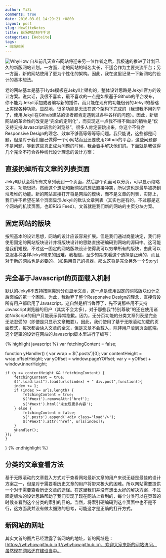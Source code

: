```yaml
---
author: YiZi
comments: true
date: 2016-03-01 14:29:21 +0800
layout: post
slug: NewSiteNotes
title: 新版网站制作手记
categories: [Website]
tags:
- 网站相关
---
```

![WhyHow](//whyhow.github.io/public/index.svg)
自从前几天宣布网站将迎来另一位作者之后，我极速的推进了计划已久的新版网站计划。一方面，老的网站的域名太长，不适合作为主要交流平台；另一方面，新的网站使用了更为个性化的架构。因此，我在这里记录一下新网站的设计的基本想法。

老的网站基本是基于Hyde模板在Jekyll上架构的，整体设计思路是Jekyll官方的设计方案。说实话，我很不喜欢，最不喜欢的一点是如果基于Github的平台发布，你不能为Jekyll添加或者编写新的插件，而只能在现有的功能很弱的Jekyll的基础上实现各种功能。显然地，很多功能是无法在这个架构下完成的（我想我不用列举了，使用Jekyll在Github建站的读者都肯定遇到过各种各样的问题）。因此，新版网站的革命性的改变是“完全的定制化”，而实现这一点我不得不做出的牺牲是“仅支持支持Javascript语言的浏览器”。很多人肯定要跳出来，你这个不符合Responsive Design的理念、效率不够高等等等等问题。我只能说，这些都是问题，但是对于我们自己做得一个小网站而且还要使用Github的平台，这些问题都不是问题，等到这些真正成为问题的时候，我会着手解决他们的。下面就是我做得几个完全不符合各种线代设计理念的设计方案：

## 直接扔掉所有文章的列表页面
Jekyll默认会将所有文章列表到一个页面，然后那个页面可以分页，可以显示缩略文本，功能很好。然而这个想法和新网站的想法直接冲突，所以这也是最早被扔到垃圾堆的功能。新的网站直接打开将是网站的模块，而不是文章的列表，实际上，我们并不希望在某个页面显示Jekyll的默认文章列表（其实也是有的，不过那是这个网站的机读页面，也即RSS Feed）。文首就是我们新的网站的主页分块方案。

## 固定网站的版块
按照基本的设计思想，网站的设计应该容易扩展。但是我们通过商量决定，我们将使用固定的网站版块设计并将版块设计的思路直接硬编码到网站的源码中。这可能是我们短视，不过这一固定的网站版块设计使得我可以穷举所有的版块，由此可以克服各种各样Jekyll带来的困难。我相信，至少短期来看这个选择是正确的，而且对于新的网站也是必要的。（如果用自己的机器，那么这将是完全另外一个Story）

## 完全基于Javascript的页面载入机制
默认的Jekyll不支持按照类别分页显示文章，这一点是使用固定的网站版块设计之后面临的第一个困难。为此，我抛弃了整个Responsive Design的理念，直接假设所有用户都启用了Javascript。这自然是相当鲁莽了，先不说那些用不支持Javascript浏览器的用户（其实不会太多），对于那些我“特别尊敬”的还在使用诸如NoScript的用户只能表示异常抱歉。因为，无分页功能的分类文章列表是完全无法忍受的（即便是只显示文章概要）。因此，我们使用了基于无限滚动加载的页面模式，每次都会读入文章的全文，但是文章不会载入，除非用户滚到页面底端。这个逻辑的设计在网站的Javascript脚本里进行了编写：

{% highlight javascript %}
var fetchingContent = false;

function yHandler() {
    var wrap = $('.posts')[0];
    var contentHeight = wrap.offsetHeight;
    var yOffset = window.pageYOffset;
    var y = yOffset + window.innerHeight;

    if (y >= contentHeight && !fetchingContent) {
        fetchingContent = true;
        $(".load:last").load(urls[index] + " div.post",function(){
        index += 1;
        if (index >= urls.length) {
            fetchingContent = true;
            $('#next').removeAttr('href');
            $('#next').html('未发现更多内容');
        } else {
            fetchingContent = false;
            $('.posts').append('<div class="load"/>');
            $('#next').attr('href', urls[index]);
        }
        yHandler();  
    });
    }
}
{% endhighlight %}

## 分类的文章查看方法
基于无限滚动的文章载入方式对于查看网站最新文章的用户来说无疑是最佳的设计方案之一，但是对于需要看历史文章的用户将带来极大的困难。所以网站需要提供一个对于需要查看历史文章的途径。在这里我们并没有想出太好的解决方案，不过固定版块的设计思路帮助了我们实现了现在网站上看到的，每个分类可以在页首的时候查看到这个分类的索引的目的。当然，将索引硬编码到这个页面中也不是不行，这方面我并没有做太细致的思考，可能这才是正确的打开方式。

## 新网站的网址
其实文首的图片已经泄露了新网站的地址，新的网址是：[https://whyhow.github.io](//whyhow.github.io)，欢迎大家来新的网站访问，虽然现在网站还在建设当中。
